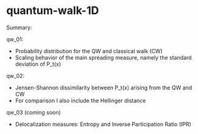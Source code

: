 # quantum-walk-1D
Summary:

qw_01: 

* Probability distribution for the QW and classical walk (CW)
* Scaling behavior of the main spreading measure, namely the standard deviation of P_t(x) 


qw_02: 
* Jensen-Shannon dissimilarity between  P_t(x) arising from the QW and CW
* For comparison I also include the Hellinger distance

qw_03 (coming soon)
* Delocalization measures: Entropy and Inverse Participation Ratio (IPR)
